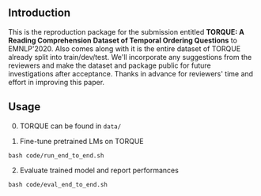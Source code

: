Introduction
---------
This is the reproduction package for the submission entitled **TORQUE: A Reading Comprehension Dataset of Temporal Ordering Questions** to EMNLP'2020. Also comes along with it is the entire dataset of TORQUE already split into train/dev/test. We'll incorporate any suggestions from the reviewers and make the dataset and package public for future investigations after acceptance. Thanks in advance for reviewers' time and effort in improving this paper.


Usage
----------
0. TORQUE can be found in `data/`

1. Fine-tune pretrained LMs on TORQUE

```
bash code/run_end_to_end.sh
```

2. Evaluate trained model and report performances

```
bash code/eval_end_to_end.sh
```
